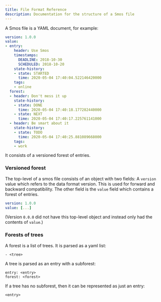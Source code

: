 ```yaml
---
title: File Format Reference
description: Documentation for the structure of a Smos file
---
```


A Smos file is a YAML document, for example:

``` yaml
version: 1.0.0
value:
- entry:
    header: Use Smos
    timestamps:
      DEADLINE: 2018-10-30
      SCHEDULED: 2018-10-20
    state-history:
    - state: STARTED
      time: 2020-05-04 17:40:04.522146420000
    tags:
    - online
  forest:
  - header: Don't mess it up
    state-history:
    - state: DONE
      time: 2020-05-04 17:40:18.177282440000
    - state: NEXT
      time: 2020-05-04 17:40:17.225761141000
  - header: Be smart about it
    state-history:
    - state: TODO
      time: 2020-05-04 17:40:25.881089668000
    tags:
    - work
```

It consists of a versioned forest of entries.

### Versioned forest

The top-level of a smos file consists of an object with two fields:
A `version` value which refers to the data format version.
This is used for forward and backward compatibility.
The other field is the `value` field which contains a forest of entries.

``` yaml
version: 1.0.0
value: [...]
```

(Version `0.0.0` did not have this top-level object and instead only had the contents of `value`.)

### Forests of trees

A forest is a list of trees.
It is parsed as a yaml list:

```
- <tree>
```

A tree is parsed as an entry with a subforest:

```
entry: <entry>
forest: <forest>
```

If a tree has no subforest, then it can be represented as just an entry:

```
<entry>
```
